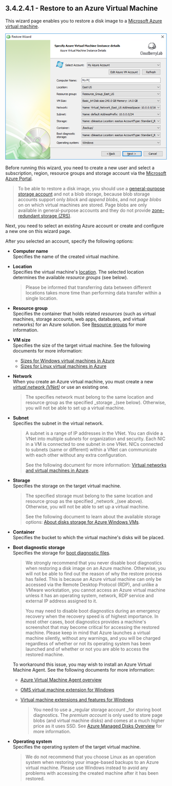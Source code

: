 ## 3.4.2.4.1 - Restore to an Azure Virtual Machine

This wizard page enables you to restore a disk image to a [Microsoft Azure virtual machine](https://docs.microsoft.com/en-us/azure/virtual-machines/).

![](/assets/restore-azure-vm.png)

Before running this wizard, you need to create a new user and select a subscription, region, resource groups and storage account via the [Microsoft Azure Portal](https://portal.azure.com/).

> To be able to restore a disk image, you should use a [general-purpose storage account](https://docs.microsoft.com/en-us/azure/storage/common/storage-account-options) and not a blob storage, because blob storage accounts support only _block_ and _append blobs_, and not _page blobs_ on on which virtual machines are stored. Page blobs are only available in general-purpose accounts and they do not provide [zone-redundant storage \(ZRS\)](https://docs.microsoft.com/en-us/azure/storage/common/storage-redundancy#zone-redundant-storage).

Next, you need to select an existing Azure account or create and configure a new one on this wizard page.

After you selected an account, specify the following options:

* **Computer name**  
  Specifies the name of the created virtual machine.

* **Location**  
  Specifies the virtual machine's [location](https://docs.microsoft.com/en-us/azure/virtual-machines/windows/regions-and-availability). The selected location determines the available _resource groups_ \(see below\).

  > Please be informed that transferring data between different locations takes more time than performing data transfer within a single location.

* **Resource group**  
  Specifies the container that holds related _resources_ \(such as virtual machines, storage accounts, web apps, databases, and virtual networks\) for an Azure solution. See [Resource groups](https://docs.microsoft.com/en-us/azure/azure-resource-manager/resource-group-overview#resource-groups) for more information.

* **VM size**  
  Specifies the size of the target virtual machine. See the following documents for more information:

  * [Sizes for Windows virtual machines in Azure](https://docs.microsoft.com/en-us/azure/virtual-machines/windows/sizes)  
  * [Sizes for Linux virtual machines in Azure](https://docs.microsoft.com/en-us/azure/virtual-machines/linux/sizes)

* **Network**  
  When you create an Azure virtual machine, you must create a new [_virtual network \(VNet\)_](https://docs.microsoft.com/en-us/azure/virtual-machines/windows/network-overview) or use an existing one.

  > The specifies network must belong to the same location and resource group as the specified _storage _\(see below\). Otherwise, you will not be able to set up a virtual machine.

* **Subnet**  
  Specifies the subnet in the virtual network.

  > A subnet is a range of IP addresses in the VNet. You can divide a VNet into multiple _subnets_ for organization and security. Each NIC in a VM is connected to one subnet in one VNet. NICs connected to subnets \(same or different\) within a VNet can communicate with each other without any extra configuration.
  >
  > See the following document for more information: [Virtual networks and virtual machines in Azure](https://docs.microsoft.com/en-us/azure/virtual-machines/windows/network-overview).

* **Storage**  
  Specifies the storage on the target virtual machine.

  > The specified storage must belong to the same location and resource group as the specified _network _\(see above\). Otherwise, you will not be able to set up a virtual machine.
  >
  > See the following document to learn about the available storage options: [About disks storage for Azure Windows VMs](https://docs.microsoft.com/en-us/azure/virtual-machines/windows/about-disks-and-vhds).

* **Container**  
  Specifies the bucket to which the virtual machine's disks will be placed.

* **Boot diagnostic storage**  
  Specifies the storage for [boot diagnostic files](https://docs.microsoft.com/en-us/azure/virtual-machines/windows/boot-diagnostics).

  > We strongly recommend that you never disable boot diagnostics when restoring a disk image on an Azure machine. Otherwise, you will not be able to find out the reason of why the restore process has failed. This is because an Azure virtual machine can only be accessed via the Remote Desktop Protocol \(RDP\), and unlike a VMware workstation, you cannot access an Azure virtual machine unless it has an operating system, network, RDP service and external IP address assigned to it.
  >
  > You may need to disable boot diagnostics during an emergency recovery when the recovery speed is of highest importance. In most other cases, boot diagnostics provides a machine's screenshot that may become critical for accessing the restored machine. Please keep in mind that Azure launches a virtual machine silently, without any warnings, and you will be charged regardless of whether or not its operating system has been launched and of whether or not you are able to access the restored machine.

  To workaround this issue, you may wish to install an Azure Virtual Machine Agent. See the following documents for more information:

  * [Azure Virtual Machine Agent overview](https://docs.microsoft.com/en-us/azure/virtual-machines/windows/agent-user-guide)
  * [OMS virtual machine extension for Windows](https://docs.microsoft.com/en-us/azure/virtual-machines/windows/extensions-oms)
  * [Virtual machine extensions and features for Windows](https://docs.microsoft.com/en-us/azure/virtual-machines/windows/extensions-features)

    > You need to use a _regular storage account _for storing boot diagnostics. The _premium account_ is only used to store page blobs \(and virtual machine disks\) and comes at a much higher price as it uses SSD. See [Azure Managed Disks Overview](https://docs.microsoft.com/en-us/azure/virtual-machines/windows/managed-disks-overview) for more information.

* **Operating system**  
  Specifies the operating system of the target virtual machine.

  > We do not recommend that you choose Linux as an operation system when restoring your image-based backups to an Azure virtual machine. Please use Windows instead to avoid any problems with accessing the created machine after it has been restored.



